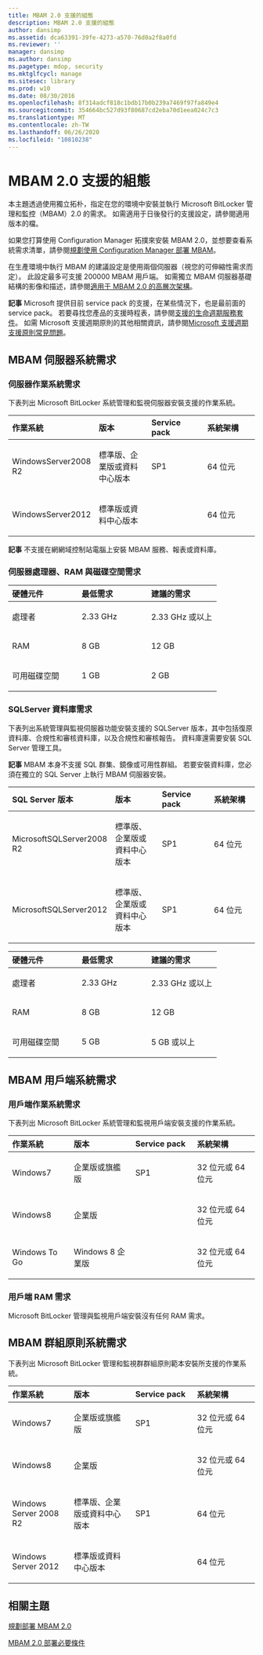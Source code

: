 ```yaml
---
title: MBAM 2.0 支援的組態
description: MBAM 2.0 支援的組態
author: dansimp
ms.assetid: dca63391-39fe-4273-a570-76d0a2f8a0fd
ms.reviewer: ''
manager: dansimp
ms.author: dansimp
ms.pagetype: mdop, security
ms.mktglfcycl: manage
ms.sitesec: library
ms.prod: w10
ms.date: 08/30/2016
ms.openlocfilehash: 8f314adcf818c1bdb17b0b239a7469f97fa849e4
ms.sourcegitcommit: 354664bc527d93f80687cd2eba70d1eea024c7c3
ms.translationtype: MT
ms.contentlocale: zh-TW
ms.lasthandoff: 06/26/2020
ms.locfileid: "10810238"
---
```

# MBAM 2.0 支援的組態


本主題透過使用獨立拓朴，指定在您的環境中安裝並執行 Microsoft BitLocker 管理和監控（MBAM）2.0 的需求。 如需適用于日後發行的支援設定，請參閱適用版本的檔。

如果您打算使用 Configuration Manager 拓撲來安裝 MBAM 2.0，並想要查看系統需求清單，請參閱[規劃使用 Configuration Manager 部署 MBAM](planning-to-deploy-mbam-with-configuration-manager-2.md)。

在生產環境中執行 MBAM 的建議設定是使用兩個伺服器（視您的可伸縮性需求而定）。 此設定最多可支援 200000 MBAM 用戶端。 如需獨立 MBAM 伺服器基礎結構的影像和描述，請參閱[適用于 MBAM 2.0 的高層次架構](high-level-architecture-for-mbam-20-mbam-2.md)。

**記事** Microsoft 提供目前 service pack 的支援，在某些情況下，也是最前面的 service pack。 若要尋找您產品的支援時程表，請參閱[支援的生命週期服務套件](https://go.microsoft.com/fwlink/p/?LinkId=31975)。 如需 Microsoft 支援週期原則的其他相關資訊，請參閱[Microsoft 支援週期支援原則常見問題](https://go.microsoft.com/fwlink/p/?LinkId=31976)。

 

## <a href="" id="---------mbam-server-system-requirements"></a> MBAM 伺服器系統需求


### 伺服器作業系統需求

下表列出 Microsoft BitLocker 系統管理和監視伺服器安裝支援的作業系統。

<table>
<colgroup>
<col width="25%" />
<col width="25%" />
<col width="25%" />
<col width="25%" />
</colgroup>
<thead>
<tr class="header">
<th align="left">作業系統</th>
<th align="left">版本</th>
<th align="left">Service pack</th>
<th align="left">系統架構</th>
</tr>
</thead>
<tbody>
<tr class="odd">
<td align="left"><p>WindowsServer2008 R2</p></td>
<td align="left"><p>標準版、企業版或資料中心版本</p></td>
<td align="left"><p>SP1</p></td>
<td align="left"><p>64 位元</p></td>
</tr>
<tr class="even">
<td align="left"><p>WindowsServer2012</p></td>
<td align="left"><p>標準版或資料中心版本</p></td>
<td align="left"></td>
<td align="left"><p>64 位元</p></td>
</tr>
</tbody>
</table>

 

**記事** 不支援在網網域控制站電腦上安裝 MBAM 服務、報表或資料庫。

 

### <a href="" id="server-processor--ram--and-disk-space-requirements-"></a>伺服器處理器、RAM 與磁碟空間需求

<table>
<colgroup>
<col width="33%" />
<col width="33%" />
<col width="33%" />
</colgroup>
<thead>
<tr class="header">
<th align="left">硬體元件</th>
<th align="left">最低需求</th>
<th align="left">建議的需求</th>
</tr>
</thead>
<tbody>
<tr class="odd">
<td align="left"><p>處理者</p></td>
<td align="left"><p>2.33 GHz</p></td>
<td align="left"><p>2.33 GHz 或以上</p></td>
</tr>
<tr class="even">
<td align="left"><p>RAM</p></td>
<td align="left"><p>8 GB</p></td>
<td align="left"><p>12 GB</p></td>
</tr>
<tr class="odd">
<td align="left"><p>可用磁碟空間</p></td>
<td align="left"><p>1 GB</p></td>
<td align="left"><p>2 GB</p></td>
</tr>
</tbody>
</table>

 

### <a href="" id="sql-server-database-requirements-"></a>SQLServer 資料庫需求

下表列出系統管理與監視伺服器功能安裝支援的 SQLServer 版本，其中包括復原資料庫、合規性和審核資料庫，以及合規性和審核報告。 資料庫還需要安裝 SQL Server 管理工具。

**記事** MBAM 本身不支援 SQL 群集、鏡像或可用性群組。 若要安裝資料庫，您必須在獨立的 SQL Server 上執行 MBAM 伺服器安裝。

 

<table>
<colgroup>
<col width="25%" />
<col width="25%" />
<col width="25%" />
<col width="25%" />
</colgroup>
<thead>
<tr class="header">
<th align="left">SQL Server 版本</th>
<th align="left">版本</th>
<th align="left">Service pack</th>
<th align="left">系統架構</th>
</tr>
</thead>
<tbody>
<tr class="odd">
<td align="left"><p>MicrosoftSQLServer2008 R2</p></td>
<td align="left"><p>標準版、企業版或資料中心版本</p></td>
<td align="left"><p>SP1</p></td>
<td align="left"><p>64 位元</p></td>
</tr>
<tr class="even">
<td align="left"><p>MicrosoftSQLServer2012</p></td>
<td align="left"><p>標準版、企業版或資料中心版本</p></td>
<td align="left"><p>SP1</p></td>
<td align="left"><p>64 位元</p></td>
</tr>
</tbody>
</table>

 

<table>
<colgroup>
<col width="33%" />
<col width="33%" />
<col width="33%" />
</colgroup>
<thead>
<tr class="header">
<th align="left">硬體元件</th>
<th align="left">最低需求</th>
<th align="left">建議的需求</th>
</tr>
</thead>
<tbody>
<tr class="odd">
<td align="left"><p>處理者</p></td>
<td align="left"><p>2.33 GHz</p></td>
<td align="left"><p>2.33 GHz 或以上</p></td>
</tr>
<tr class="even">
<td align="left"><p>RAM</p></td>
<td align="left"><p>8 GB</p></td>
<td align="left"><p>12 GB</p></td>
</tr>
<tr class="odd">
<td align="left"><p>可用磁碟空間</p></td>
<td align="left"><p>5 GB</p></td>
<td align="left"><p>5 GB 或以上</p></td>
</tr>
</tbody>
</table>

 

## <a href="" id="---------mbam-client-system-requirements"></a> MBAM 用戶端系統需求


### 用戶端作業系統需求

下表列出 Microsoft BitLocker 系統管理和監視用戶端安裝支援的作業系統。

<table>
<colgroup>
<col width="25%" />
<col width="25%" />
<col width="25%" />
<col width="25%" />
</colgroup>
<thead>
<tr class="header">
<th align="left">作業系統</th>
<th align="left">版本</th>
<th align="left">Service pack</th>
<th align="left">系統架構</th>
</tr>
</thead>
<tbody>
<tr class="odd">
<td align="left"><p>Windows7</p></td>
<td align="left"><p>企業版或旗艦版</p></td>
<td align="left"><p>SP1</p></td>
<td align="left"><p>32 位元或 64 位元</p></td>
</tr>
<tr class="even">
<td align="left"><p>Windows8</p></td>
<td align="left"><p>企業版</p></td>
<td align="left"><p></p></td>
<td align="left"><p>32 位元或 64 位元</p></td>
</tr>
<tr class="odd">
<td align="left"><p>Windows To Go</p></td>
<td align="left"><p>Windows 8 企業版</p></td>
<td align="left"><p></p></td>
<td align="left"><p>32 位元或 64 位元</p></td>
</tr>
</tbody>
</table>

 

### <a href="" id="client-ram-requirements-"></a>用戶端 RAM 需求

Microsoft BitLocker 管理與監視用戶端安裝沒有任何 RAM 需求。

## <a href="" id="---------mbam-group-policy-system-requirements"></a> MBAM 群組原則系統需求


下表列出 Microsoft BitLocker 管理和監視群群組原則範本安裝所支援的作業系統。

<table>
<colgroup>
<col width="25%" />
<col width="25%" />
<col width="25%" />
<col width="25%" />
</colgroup>
<thead>
<tr class="header">
<th align="left">作業系統</th>
<th align="left">版本</th>
<th align="left">Service pack</th>
<th align="left">系統架構</th>
</tr>
</thead>
<tbody>
<tr class="odd">
<td align="left"><p>Windows7</p></td>
<td align="left"><p>企業版或旗艦版</p></td>
<td align="left"><p>SP1</p></td>
<td align="left"><p>32 位元或 64 位元</p></td>
</tr>
<tr class="even">
<td align="left"><p>Windows8</p></td>
<td align="left"><p>企業版</p></td>
<td align="left"><p></p></td>
<td align="left"><p>32 位元或 64 位元</p></td>
</tr>
<tr class="odd">
<td align="left"><p>Windows Server 2008 R2</p></td>
<td align="left"><p>標準版、企業版或資料中心版本</p></td>
<td align="left"><p>SP1</p></td>
<td align="left"><p>64 位元</p></td>
</tr>
<tr class="even">
<td align="left"><p>Windows Server 2012</p></td>
<td align="left"><p>標準版或資料中心版本</p></td>
<td align="left"><p></p></td>
<td align="left"><p>64 位元</p></td>
</tr>
</tbody>
</table>

 

## 相關主題


[規劃部署 MBAM 2.0](planning-to-deploy-mbam-20-mbam-2.md)

[MBAM 2.0 部署必要條件](mbam-20-deployment-prerequisites-mbam-2.md)

 

 





